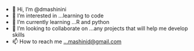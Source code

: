- 👋 Hi, I’m @dmashinini
- 👀 I’m interested in ...learning to code
- 🌱 I’m currently learning ...R and python
- 💞️ I’m looking to collaborate on ...any projects that will help me develop skills
- 📫 How to reach me ...mashinid@gmail.com

<!---
dmashinini/dmashinini is a ✨ special ✨ repository because its `README.md` (this file) appears on your GitHub profile.
You can click the Preview link to take a look at your changes.
--->
